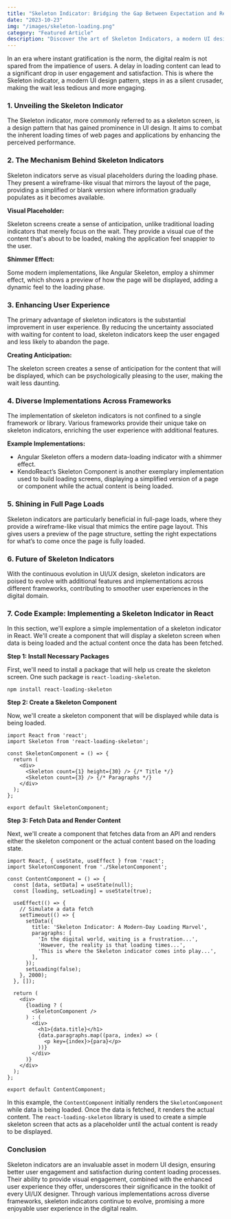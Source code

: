 ```yaml
---
title: "Skeleton Indicator: Bridging the Gap Between Expectation and Reality"
date: "2023-10-23"
img: "/images/skeleton-loading.png"
category: "Featured Article"
description: "Discover the art of Skeleton Indicators, a modern UI design pattern that significantly enhances user experience during page or application loading. Dive into its mechanism, impact on user engagement, diverse implementations across frameworks with a special emphasis on React, and its shining role in full-page loads. Explore code examples to grasp the practical implementation of Skeleton Indicators in React, offering a hands-on approach to improving perceived performance and user satisfaction in digital interfaces."
---
```


In an era where instant gratification is the norm, the digital realm is not spared from the impatience of users. A delay in loading content can lead to a significant drop in user engagement and satisfaction. This is where the Skeleton indicator, a modern UI design pattern, steps in as a silent crusader, making the wait less tedious and more engaging.

### 1. Unveiling the Skeleton Indicator

The Skeleton indicator, more commonly referred to as a skeleton screen, is a design pattern that has gained prominence in UI design. It aims to combat the inherent loading times of web pages and applications by enhancing the perceived performance.

### 2. The Mechanism Behind Skeleton Indicators

Skeleton indicators serve as visual placeholders during the loading phase. They present a wireframe-like visual that mirrors the layout of the page, providing a simplified or blank version where information gradually populates as it becomes available.

**Visual Placeholder:**

Skeleton screens create a sense of anticipation, unlike traditional loading indicators that merely focus on the wait. They provide a visual cue of the content that's about to be loaded, making the application feel snappier to the user.

**Shimmer Effect:**

Some modern implementations, like Angular Skeleton, employ a shimmer effect, which shows a preview of how the page will be displayed, adding a dynamic feel to the loading phase.

### 3. Enhancing User Experience

The primary advantage of skeleton indicators is the substantial improvement in user experience. By reducing the uncertainty associated with waiting for content to load, skeleton indicators keep the user engaged and less likely to abandon the page.

**Creating Anticipation:**

The skeleton screen creates a sense of anticipation for the content that will be displayed, which can be psychologically pleasing to the user, making the wait less daunting.

### 4. Diverse Implementations Across Frameworks

The implementation of skeleton indicators is not confined to a single framework or library. Various frameworks provide their unique take on skeleton indicators, enriching the user experience with additional features.

**Example Implementations:**

- Angular Skeleton offers a modern data-loading indicator with a shimmer effect.
- KendoReact’s Skeleton Component is another exemplary implementation used to build loading screens, displaying a simplified version of a page or component while the actual content is being loaded.

### 5. Shining in Full Page Loads

Skeleton indicators are particularly beneficial in full-page loads, where they provide a wireframe-like visual that mimics the entire page layout. This gives users a preview of the page structure, setting the right expectations for what’s to come once the page is fully loaded.

### 6. Future of Skeleton Indicators

With the continuous evolution in UI/UX design, skeleton indicators are poised to evolve with additional features and implementations across different frameworks, contributing to smoother user experiences in the digital domain.

### 7. Code Example: Implementing a Skeleton Indicator in React

In this section, we'll explore a simple implementation of a skeleton indicator in React. We'll create a component that will display a skeleton screen when data is being loaded and the actual content once the data has been fetched.

**Step 1: Install Necessary Packages**

First, we'll need to install a package that will help us create the skeleton screen. One such package is `react-loading-skeleton`.

```
npm install react-loading-skeleton
```

**Step 2: Create a Skeleton Component**

Now, we'll create a skeleton component that will be displayed while data is being loaded.

```
import React from 'react';
import Skeleton from 'react-loading-skeleton';

const SkeletonComponent = () => {
  return (
    <div>
      <Skeleton count={1} height={30} /> {/* Title */}
      <Skeleton count={3} /> {/* Paragraphs */}
    </div>
  );
};

export default SkeletonComponent;
```

**Step 3: Fetch Data and Render Content**

Next, we'll create a component that fetches data from an API and renders either the skeleton component or the actual content based on the loading state.

```
import React, { useState, useEffect } from 'react';
import SkeletonComponent from './SkeletonComponent';

const ContentComponent = () => {
  const [data, setData] = useState(null);
  const [loading, setLoading] = useState(true);

  useEffect(() => {
    // Simulate a data fetch
    setTimeout(() => {
      setData({
        title: 'Skeleton Indicator: A Modern-Day Loading Marvel',
        paragraphs: [
          'In the digital world, waiting is a frustration...',
          'However, the reality is that loading times...',
          'This is where the Skeleton indicator comes into play...',
        ],
      });
      setLoading(false);
    }, 2000);
  }, []);

  return (
    <div>
      {loading ? (
        <SkeletonComponent />
      ) : (
        <div>
          <h1>{data.title}</h1>
          {data.paragraphs.map((para, index) => (
            <p key={index}>{para}</p>
          ))}
        </div>
      )}
    </div>
  );
};

export default ContentComponent;
```

In this example, the `ContentComponent` initially renders the `SkeletonComponent` while data is being loaded. Once the data is fetched, it renders the actual content. The `react-loading-skeleton` library is used to create a simple skeleton screen that acts as a placeholder until the actual content is ready to be displayed.

### Conclusion

Skeleton indicators are an invaluable asset in modern UI design, ensuring better user engagement and satisfaction during content loading processes. Their ability to provide visual engagement, combined with the enhanced user experience they offer, underscores their significance in the toolkit of every UI/UX designer. Through various implementations across diverse frameworks, skeleton indicators continue to evolve, promising a more enjoyable user experience in the digital realm.
